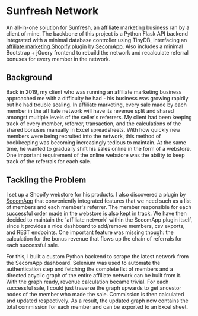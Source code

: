 # Sunfresh Network

An all-in-one solution for Sunfresh, an affiliate marketing business ran by a client of mine. The backbone of this project is a Python Flask API backend integrated with a minimal database controller using TinyDB, interfacing an [affiliate marketing Shopify plugin](https://www.secomapp.com/shopify-affiliate-marketing-app/) by [SecomApp](https://www.secomapp.com/). Also includes a minimal Bootstrap + jQuery frontend to rebuild the network and recalculate referral bonuses for every member in the network.

## Background

Back in 2019, my client who was running an affiliate marketing business approached me with a difficulty he had - his business was growing rapidly but he had trouble scaling. In affiliate marketing, every sale made by each member in the affiliate network will have its revenue split and shared amongst multiple levels of the seller's referrers. My client had been keeping track of every member, referrer, transaction, and the calculations of the shared bonuses manually in Excel spreadsheets. With how quickly new members were being recruited into the network, this method of bookkeeping was becoming increasingly tedious to maintain. At the same time, he wanted to gradually shift his sales online in the form of a webstore. One important requirement of the online webstore was the ability to keep track of the referrals for each sale.

## Tackling the Problem

I set up a Shopify webstore for his products. I also discovered a plugin by [SecomApp](https://www.secomapp.com/) that conveniently integrated features that we need such as a list of members and each member's referrer. The member responsible for each successful order made in the webstore is also kept in track. We have then decided to maintain the 'affiliate network' within the SecomApp plugin itself, since it provides a nice dashboard to add/remove members, csv exports, and REST endpoints. One important feature was missing though: the calculation for the bonus revenue that flows up the chain of referrals for each successful sale. 

For this, I built a custom Python backend to scrape the latest network from the SecomApp dashboard. Selenium was used to automate the authentication step and fetching the complete list of members and a directed acyclic graph of the entire affiliate network can be built from it. With the graph ready, revenue calculation became trivial. For each successful sale, I could just traverse the graph upwards to get ancestor nodes of the member who made the sale. Commission is then calculated and updated respectively. As a result, the updated graph now contains the total commission for each member and can be exported to an Excel sheet.
